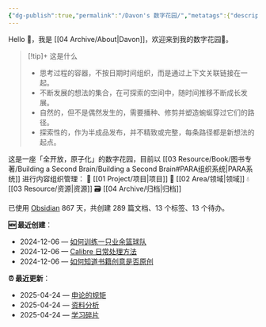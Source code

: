 ```yaml
---
{"dg-publish":true,"permalink":"/Davon's 数字花园/","metatags":{"description":"这里是 🏡Davon的数字花园，是个人不断发展的想法的集合，作为半成品的思考，在可探索的空间中，随时间推移不断播种、修剪、塑造","og:site_name":"DavonOs","og:title":"Davon 的数字花园","og:type":"article","og:url":"https://zuji.eu.org","og:image":"https://wp.technologyreview.com/wp-content/uploads/2020/08/digital-garden_web.jpg","og:image:width":"400","og:image:alt":"articlecover","og:locale":"zh_cn"},"tags":["gardenEntry"]}
---
```


Hello 👋，我是 [[04 Archive/About\|Davon]]，欢迎来到我的数字花园🌱。

>[!tip]+ 这是什么
>- 思考过程的容器，不按日期时间组织，而是通过上下文关联链接在一起。
>- 不断发展的想法的集合，在可探索的空间中，随时间推移不断成长发展。
>- 自然的，但不是偶然发生的，需要播种、修剪并塑造蜿蜒穿过它们的路径。
>- 探索性的，作为半成品发布，并不精致或完整，每条路径都是新想法的起点。

这是一座「全开放，原子化」的数字花园，目前以 [[03 Resource/Book/图书专著/Building a Second Brain/Building a Second Brain#PARA组织系统\|PARA系统]] 进行内容组织管理：
🎯 [[01 Project/项目\|项目]]
🔖 [[02 Area/领域\|领域]]
💧 [[03 Resource/资源\|资源]]
 🗃️ [[04 Archive/归档\|归档]]

<p><span>已使用 <a data-tooltip-position="top" aria-label="https://obsidian.md/" rel="noopener nofollow" class="external-link" href="https://obsidian.md/" target="_blank">Obsidian</a> 867 天，共创建 289 篇文档、13 个标签、13 个待办。 <br></span></p>

**🆕 最近创建**：
<div><ul class="dataview list-view-ul"><li><span>2024-12-06 — <a data-tooltip-position="top" aria-label="02 Area/生活/文体娱乐/如何训练一只业余篮球队.md" data-href="02 Area/生活/文体娱乐/如何训练一只业余篮球队.md" href="02 Area/生活/文体娱乐/如何训练一只业余篮球队.md" class="internal-link" target="_blank" rel="noopener nofollow">如何训练一只业余篮球队</a></span></li><li><span>2024-12-06 — <a data-tooltip-position="top" aria-label="03 Resource/Book/Calibre 日常处理方法.md" data-href="03 Resource/Book/Calibre 日常处理方法.md" href="03 Resource/Book/Calibre 日常处理方法.md" class="internal-link" target="_blank" rel="noopener nofollow">Calibre 日常处理方法</a></span></li><li><span>2024-12-06 — <a data-tooltip-position="top" aria-label="03 Resource/Book/论丛文集/如何知道书籍创意是否原创.md" data-href="03 Resource/Book/论丛文集/如何知道书籍创意是否原创.md" href="03 Resource/Book/论丛文集/如何知道书籍创意是否原创.md" class="internal-link" target="_blank" rel="noopener nofollow">如何知道书籍创意是否原创</a></span></li></ul></div>

**⏰ 最近更新**：
<div><ul class="dataview list-view-ul"><li><span>2025-04-24 — <a data-tooltip-position="top" aria-label="01 Project/人民公仆/申论的规矩.md" data-href="01 Project/人民公仆/申论的规矩.md" href="01 Project/人民公仆/申论的规矩.md" class="internal-link" target="_blank" rel="noopener nofollow">申论的规矩</a></span></li><li><span>2025-04-24 — <a data-tooltip-position="top" aria-label="01 Project/人民公仆/资料分析.md" data-href="01 Project/人民公仆/资料分析.md" href="01 Project/人民公仆/资料分析.md" class="internal-link" target="_blank" rel="noopener nofollow">资料分析</a></span></li><li><span>2025-04-24 — <a data-tooltip-position="top" aria-label="02 Area/学习/学习碎片.md" data-href="02 Area/学习/学习碎片.md" href="02 Area/学习/学习碎片.md" class="internal-link" target="_blank" rel="noopener nofollow">学习碎片</a></span></li></ul></div>
